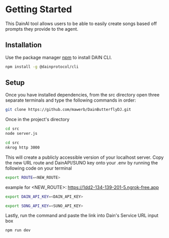 # Getting Started

This DainAI tool allows users to be able to easily create songs based off prompts they provide to the agent.

## Installation
Use the package manager [npm](https://docs.npmjs.com/downloading-and-installing-node-js-and-npm) to install DAIN CLI.

```bash
npm install -g @dainprotocol/cli
```

## Setup
Once you have installed dependencies, from the src directory open three separate terminals and type the following commands in order:
```bash
git clone https://github.com/mawerb/DainButterflyDJ.git
```
Once in the project's directory
```bash
cd src
node server.js
```

```bash
cd src
nkrog http 3000
```
This will create a publicly accessible version of your localhost server. 
Copy the new URL route and DainAPI/SUNO key onto your .env by running the following code on your terminal 
```bash
export ROUTE=<NEW_ROUTE>
```
example for <NEW_ROUTE>: https://1dd2-134-139-201-5.ngrok-free.app
```bash
export DAIN_API_KEY=<DAIN_API_KEY>
```
```bash
export SONG_API_KEY=<SUNO_API_KEY>
```
Lastly, run the command and paste the link into Dain's Service URL input box
```bash
npm run dev
```



